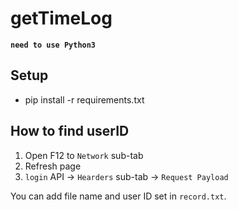 # getTimeLog

**`need to use Python3`**
## Setup
 - pip install -r requirements.txt

## How to find userID
1. Open F12 to `Network` sub-tab
2. Refresh page
3. `login` API -> `Hearders` sub-tab -> `Request Payload`

You can add file name and user ID set in `record.txt`.